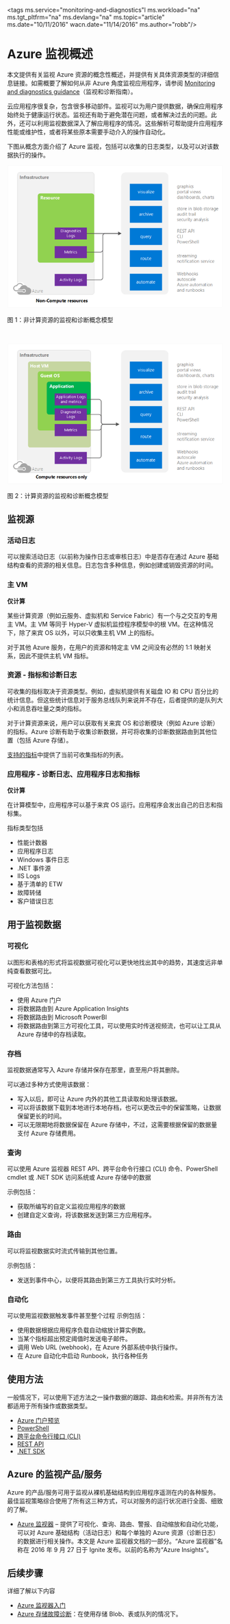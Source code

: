 <properties
	pageTitle="Microsoft Azure 监视概述 | Azure"
	description="概述如何在 Azure 中进行监视和诊断，内容包括警报、webhook、自动缩放等。"
	authors="rboucher"
	manager=""
	editor=""
	services="monitoring-and-diagnostics"
	documentationCenter="monitoring-and-diagnostics"/>

<tags
	ms.service="monitoring-and-diagnostics"l
	ms.workload="na"
	ms.tgt_pltfrm="na"
	ms.devlang="na"
	ms.topic="article"
	ms.date="10/11/2016"
	wacn.date="11/14/2016"
	ms.author="robb"/>  


# Azure 监视概述

本文提供有关监视 Azure 资源的概念性概述，并提供有关具体资源类型的详细信息链接。如需概要了解如何从非 Azure 角度监视应用程序，请参阅 [Monitoring and diagnostics guidance](/documentation/articles/best-practices-monitoring/)（监视和诊断指南）。

云应用程序很复杂，包含很多移动部件。监视可以为用户提供数据，确保应用程序始终处于健康运行状态。监视还有助于避免潜在问题，或者解决过去的问题。此外，还可以利用监视数据深入了解应用程序的情况。这些解析可帮助提升应用程序性能或维护性，或者将某些原本需要手动介入的操作自动化。

下图从概念方面介绍了 Azure 监视，包括可以收集的日志类型，以及可以对该数据执行的操作。

![非计算资源的监视和诊断逻辑模型](./media/monitoring-overview/MonitoringAzureResources-non-compute_v3.png)  


图 1：非计算资源的监视和诊断概念模型

<br/>  


![计算资源的监视和诊断逻辑模型](./media/monitoring-overview/MonitoringAzureResources-compute_v3.png)  


图 2：计算资源的监视和诊断概念模型


## 监视源
### 活动日志
可以搜索活动日志（以前称为操作日志或审核日志）中是否存在通过 Azure 基础结构查看的资源的相关信息。日志包含多种信息，例如创建或销毁资源的时间。

### 主 VM
**仅计算**


某些计算资源（例如云服务、虚拟机和 Service Fabric）有一个与之交互的专用主 VM。主 VM 等同于 Hyper-V 虚拟机监控程序模型中的根 VM。在这种情况下，除了来宾 OS 以外，可以只收集主机 VM 上的指标。

对于其他 Azure 服务，在用户的资源和特定主 VM 之间没有必然的 1:1 映射关系，因此不提供主机 VM 指标。


### 资源 - 指标和诊断日志
可收集的指标取决于资源类型。例如，虚拟机提供有关磁盘 IO 和 CPU 百分比的统计信息。但这些统计信息对于服务总线队列来说并不存在，后者提供的是队列大小和消息吞吐量之类的指标。

对于计算资源来说，用户可以获取有关来宾 OS 和诊断模块（例如 Azure 诊断）的指标。Azure 诊断有助于收集诊断数据，并可将收集的诊断数据路由到其他位置（包括 Azure 存储）。

[支持的指标](/documentation/articles/monitoring-supported-metrics/)中提供了当前可收集指标的列表。

### 应用程序 - 诊断日志、应用程序日志和指标
**仅计算**

在计算模型中，应用程序可以基于来宾 OS 运行。应用程序会发出自己的日志和指标集。

指标类型包括

- 性能计数器
- 应用程序日志
- Windows 事件日志
- .NET 事件源
- IIS Logs
- 基于清单的 ETW
- 故障转储
- 客户错误日志


## 用于监视数据

### 可视化
以图形和表格的形式将监视数据可视化可以更快地找出其中的趋势，其速度远非单纯查看数据可比。

可视化方法包括：

- 使用 Azure 门户
- 将数据路由到 Azure Application Insights
- 将数据路由到 Microsoft PowerBI
- 将数据路由到第三方可视化工具，可以使用实时传送视频流，也可以让工具从 Azure 存储中的存档读取。

### 存档
监视数据通常写入 Azure 存储并保存在那里，直至用户将其删除。

可以通过多种方式使用该数据：

- 写入以后，即可让 Azure 内外的其他工具读取和处理该数据。
- 可以将该数据下载到本地进行本地存档，也可以更改云中的保留策略，让数据保留更长的时间。
- 可以无限期地将数据保留在 Azure 存储中，不过，这需要根据保留的数据量支付 Azure 存储费用。

### 查询
可以使用 Azure 监视器 REST API、跨平台命令行接口 (CLI) 命令、PowerShell cmdlet 或 .NET SDK 访问系统或 Azure 存储中的数据

示例包括：

-  获取所编写的自定义监视应用程序的数据
-  创建自定义查询，将该数据发送到第三方应用程序。

### 路由
可以将监视数据实时流式传输到其他位置。

示例包括：

<!-- - 发送到 Application Insights，以便使用其中的可视化工具。-->
- 发送到事件中心，以便将其路由到第三方工具执行实时分析。

### 自动化
可以使用监视数据触发事件甚至整个过程 示例包括：

- 使用数据根据应用程序负载自动缩放计算实例数。
- 当某个指标超出预定阈值时发送电子邮件。
- 调用 Web URL (webhook)，在 Azure 外部系统中执行操作。
- 在 Azure 自动化中启动 Runbook，执行各种任务



## 使用方法
一般情况下，可以使用下述方法之一操作数据的跟踪、路由和检索。并非所有方法都适用于所有操作或数据类型。

- [Azure 门户预览](https://portal.azure.cn)
- [PowerShell](/documentation/articles/insights-powershell-samples/)
- [跨平台命令行接口 (CLI)](/documentation/articles/insights-cli-samples/)
- [REST API](https://msdn.microsoft.com/zh-cn/library/dn931943.aspx)
- [.NET SDK](https://msdn.microsoft.com/zh-cn/library/dn802153.aspx)

## Azure 的监视产品/服务
Azure 的产品/服务可用于监视从裸机基础结构到应用程序遥测在内的各种服务。最佳监视策略综合使用了所有这三种方式，可以对服务的运行状况进行全面、细致的了解。

- [Azure 监视器](http://aka.ms/azmondocs) – 提供了可视化、查询、路由、警报、自动缩放和自动化功能，可以对 Azure 基础结构（活动日志）和每个单独的 Azure 资源（诊断日志）的数据进行相关操作。本文是 Azure 监视器文档的一部分。“Azure 监视器”名称在 2016 年 9 月 27 日于 Ignite 发布。以前的名称为“Azure Insights”。


## 后续步骤
详细了解以下内容

- [Azure 监视器入门](/documentation/articles/monitoring-get-started/)
- [Azure 存储故障诊断](/documentation/articles/storage-e2e-troubleshooting/)：在使用存储 Blob、表或队列的情况下。

<!---HONumber=Mooncake_1010_2016-->
